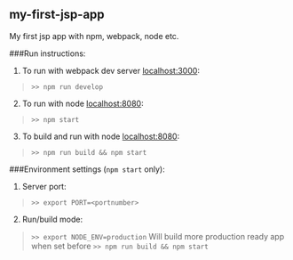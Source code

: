 ## my-first-jsp-app
My first jsp app with npm, webpack, node etc.

###Run instructions:

1. To run with webpack dev server [localhost:3000](http://localhost:3000):
  > `>> npm run develop`

2. To run with node [localhost:8080](http://localhost:8080):
  > `>> npm start`

3. To build and run with node [localhost:8080](http://localhost:8080):
  > `>> npm run build && npm start`
  
###Environment settings (`npm start` only):

1. Server port:
  > `>> export PORT=<portnumber>`
  
2. Run/build mode:
  > `>> export NODE_ENV=production`
  > Will build more production ready app when set before `>> npm run build && npm start`
 
      

